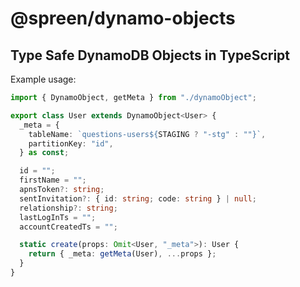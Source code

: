 # @spreen/dynamo-objects

## Type Safe DynamoDB Objects in TypeScript

Example usage:

```ts
import { DynamoObject, getMeta } from "./dynamoObject";

export class User extends DynamoObject<User> {
  _meta = {
    tableName: `questions-users${STAGING ? "-stg" : ""}`,
    partitionKey: "id",
  } as const;

  id = "";
  firstName = "";
  apnsToken?: string;
  sentInvitation?: { id: string; code: string } | null;
  relationship?: string;
  lastLogInTs = "";
  accountCreatedTs = "";

  static create(props: Omit<User, "_meta">): User {
    return { _meta: getMeta(User), ...props };
  }
}
```
